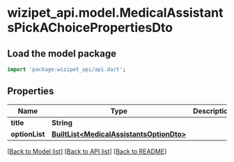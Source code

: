 # wizipet_api.model.MedicalAssistantsPickAChoicePropertiesDto

## Load the model package
```dart
import 'package:wizipet_api/api.dart';
```

## Properties
Name | Type | Description | Notes
------------ | ------------- | ------------- | -------------
**title** | **String** |  | [optional] 
**optionList** | [**BuiltList&lt;MedicalAssistantsOptionDto&gt;**](MedicalAssistantsOptionDto.md) |  | [optional] 

[[Back to Model list]](../README.md#documentation-for-models) [[Back to API list]](../README.md#documentation-for-api-endpoints) [[Back to README]](../README.md)


